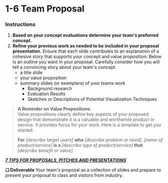 # 1-6 Team Proposal

### Instructions

1. **Based on your concept evaluations determine your team's preferred concept.**
2. **Refine your previous work as needed to be included in your proposal presentation.** Ensure that each slide contributes to an explanation of a cohesive story that supports your concept and value proposition. Below is an outline you want in your proposal. Carefully consider how you will tell a convincing story about your team's concept.
   * a title slide
   * your value proposition
   * summary slides \(or exemplars\) of your teams work
     * Background research
     * Evaluation Results
     * Sketches or Descriptions of Potential Visualization Techniques

> **A Reminder on Value Propositions**  
> Value propositions clearly define key aspects of your proposed design that demonstrate it is a valuable and worthwhile product or service. It provides focus for your work. Here is a template to get you started.  
>   
> **For** _\[describe target users\]_ **who** _\[describe problem or need\], \[name of product/service\]_ **is a** _\[describe type of product/service\]_ **that** _\[describe benefit or value\]._

​[_**7 TIPS FOR PROPOSALS, PITCHES AND PRESENTATIONS**_](https://www.americanexpress.com/us/small-business/openforum/articles/7-tips-for-proposals-pitches-and-presentations/)​

**❏ Deliverable** Your team's proposal as a collection of slides and prepare to present your proposal to class and visitors from industry.

